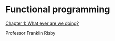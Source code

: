 # Functional programming

[Chapter 1: What ever are we doing?](https://web.archive.org/web/20170924082306if_/https://drboolean.gitbooks.io/mostly-adequate-guide/content/ch1.html#a-brief-encounter)

Professor Franklin Risby
